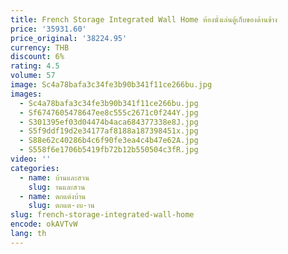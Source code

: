 ```yaml
---
title: French Storage Integrated Wall Home ห้องนั่งเล่นตู้เก็บของด้านข้าง
price: '35931.60'
price_original: '38224.95'
currency: THB
discount: 6%
rating: 4.5
volume: 57
image: Sc4a78bafa3c34fe3b90b341f11ce266bu.jpg
images:
  - Sc4a78bafa3c34fe3b90b341f11ce266bu.jpg
  - Sf6747605478647ee8c555c2671c0f244Y.jpg
  - S301395ef03d04474b4aca684377338e8J.jpg
  - S5f9ddf19d2e34177af8188a187398451x.jpg
  - S88e62c40286b4c6f90fe3ea4c4b47e62A.jpg
  - S558f6e1706b5419fb72b12b550504c3fR.jpg
video: ''
categories:
  - name: บ้านและสวน
    slug: านและสวน
  - name: ตกแต่งบ้าน
    slug: ตกแต-งบ-าน
slug: french-storage-integrated-wall-home
encode: okAVTvW
lang: th
---
```

  